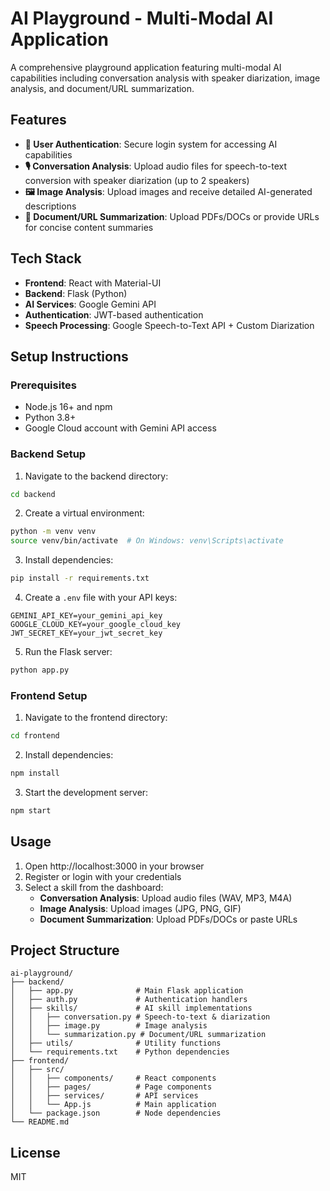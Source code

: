 # AI Playground - Multi-Modal AI Application

A comprehensive playground application featuring multi-modal AI capabilities including conversation analysis with speaker diarization, image analysis, and document/URL summarization.

## Features

- **🔐 User Authentication**: Secure login system for accessing AI capabilities
- **🎙️ Conversation Analysis**: Upload audio files for speech-to-text conversion with speaker diarization (up to 2 speakers)
- **🖼️ Image Analysis**: Upload images and receive detailed AI-generated descriptions
- **📄 Document/URL Summarization**: Upload PDFs/DOCs or provide URLs for concise content summaries

## Tech Stack

- **Frontend**: React with Material-UI
- **Backend**: Flask (Python)
- **AI Services**: Google Gemini API
- **Authentication**: JWT-based authentication
- **Speech Processing**: Google Speech-to-Text API + Custom Diarization

## Setup Instructions

### Prerequisites
- Node.js 16+ and npm
- Python 3.8+
- Google Cloud account with Gemini API access

### Backend Setup

1. Navigate to the backend directory:
```bash
cd backend
```

2. Create a virtual environment:
```bash
python -m venv venv
source venv/bin/activate  # On Windows: venv\Scripts\activate
```

3. Install dependencies:
```bash
pip install -r requirements.txt
```

4. Create a `.env` file with your API keys:
```
GEMINI_API_KEY=your_gemini_api_key
GOOGLE_CLOUD_KEY=your_google_cloud_key
JWT_SECRET_KEY=your_jwt_secret_key
```

5. Run the Flask server:
```bash
python app.py
```

### Frontend Setup

1. Navigate to the frontend directory:
```bash
cd frontend
```

2. Install dependencies:
```bash
npm install
```

3. Start the development server:
```bash
npm start
```

## Usage

1. Open http://localhost:3000 in your browser
2. Register or login with your credentials
3. Select a skill from the dashboard:
   - **Conversation Analysis**: Upload audio files (WAV, MP3, M4A)
   - **Image Analysis**: Upload images (JPG, PNG, GIF)
   - **Document Summarization**: Upload PDFs/DOCs or paste URLs

## Project Structure

```
ai-playground/
├── backend/
│   ├── app.py              # Main Flask application
│   ├── auth.py             # Authentication handlers
│   ├── skills/             # AI skill implementations
│   │   ├── conversation.py # Speech-to-text & diarization
│   │   ├── image.py        # Image analysis
│   │   └── summarization.py # Document/URL summarization
│   ├── utils/              # Utility functions
│   └── requirements.txt    # Python dependencies
├── frontend/
│   ├── src/
│   │   ├── components/     # React components
│   │   ├── pages/          # Page components
│   │   ├── services/       # API services
│   │   └── App.js          # Main application
│   └── package.json        # Node dependencies
└── README.md
```

## License

MIT
